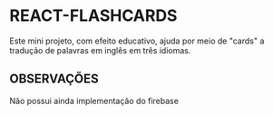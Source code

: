 # REACT-FLASHCARDS

Este mini projeto, com efeito educativo, ajuda por meio de "cards" a tradução de palavras em inglês em três idiomas.

## OBSERVAÇÕES

Não possui ainda implementação do firebase